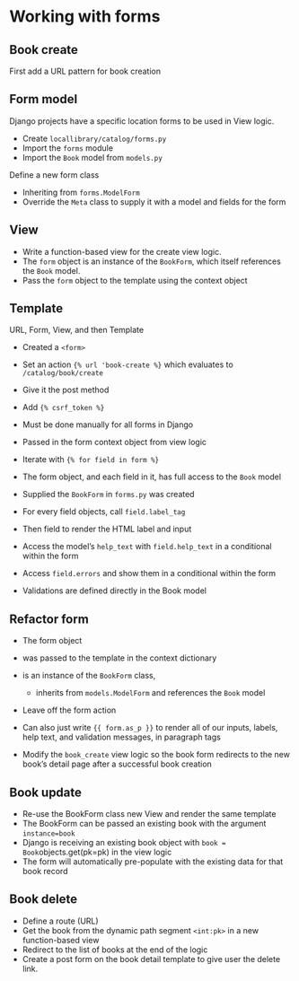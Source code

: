 # Working with forms

## Book create

First add a URL pattern for book creation

## Form model

Django projects have a specific location forms to be used in View logic.

- Create `locallibrary/catalog/forms.py`
- Import the `forms` module
- Import the `Book` model from `models.py`

Define a new form class

- Inheriting from `forms.ModelForm`
- Override the `Meta` class to supply it with a model and fields for the form

## View

- Write a function-based view for the create view logic.
- The `form` object is an instance of the `BookForm`, which itself references the `Book` model.
- Pass the `form` object to the template using the context object

## Template

URL, Form, View, and then Template

- Created a `<form>`
- Set an action `{% url 'book-create %}` which evaluates to `/catalog/book/create`
- Give it the post method

- Add `{% csrf_token %}`
- Must be done manually for all forms in Django

- Passed in the form context object from view logic
- Iterate with `{% for field in form %}`

- The form object, and each field in it, has full access to the `Book` model
- Supplied the `BookForm` in `forms.py` was created

- For every field objects, call `field.label_tag`
- Then field to render the HTML label and input

- Access the model’s `help_text` with `field.help_text` in a conditional within the form

- Access `field.errors` and show them in a conditional within the form

- Validations are defined directly in the Book model

## Refactor form

- The form object
- was passed to the template in the context dictionary
- is an instance of the `BookForm` class, 
  - inherits from `models.ModelForm` and references the `Book` model

- Leave off the form action
- Can also just write `{{ form.as_p }}` to render all of our inputs, labels, help text, and validation messages, in paragraph tags

- Modify the `book_create` view logic so the book form redirects to the new book’s detail page after a successful book creation

## Book update

- Re-use the BookForm class new View and render the same template
- The BookForm can be passed an existing book with the argument `instance=book`
- Django is receiving an existing book object with `book = Book`objects.get(pk=pk) in the view logic
- The form will automatically pre-populate with the existing data for that book record

## Book delete

- Define a route (URL)
- Get the book from the dynamic path segment `<int:pk>` in a new function-based view
- Redirect to the list of books at the end of the logic
- Create a post form on the book detail template to give user the delete link.
